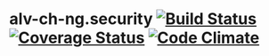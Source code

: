 alv-ch-ng.security [![Build Status](https://travis-ci.org/alv-ch-ng/security.svg?branch=master)](https://travis-ci.org/alv-ch-ng/security) [![Coverage Status](https://coveralls.io/repos/alv-ch-ng/security/badge.svg)](https://coveralls.io/r/alv-ch-ng/security) [![Code Climate](https://codeclimate.com/github/alv-ch-ng/security/badges/gpa.svg)](https://codeclimate.com/github/alv-ch-ng/security)
=============
